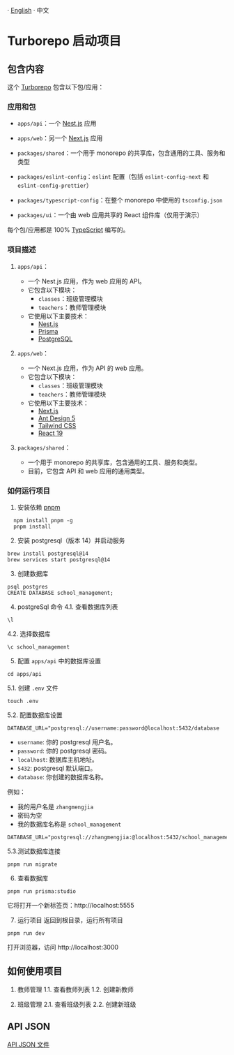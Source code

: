 · [English](./README.md) · 中文

# Turborepo 启动项目

## 包含内容

这个 [Turborepo](https://turbo.build/) 包含以下包/应用：

### 应用和包

- `apps/api`：一个 [Nest.js](https://nestjs.com/) 应用
- `apps/web`：另一个 [Next.js](https://nextjs.org/) 应用
- `packages/shared`：一个用于 monorepo 的共享库，包含通用的工具、服务和类型

- `packages/eslint-config`：`eslint` 配置（包括 `eslint-config-next` 和 `eslint-config-prettier`）
- `packages/typescript-config`：在整个 monorepo 中使用的 `tsconfig.json`
- `packages/ui`：一个由 web 应用共享的 React 组件库（仅用于演示）

每个包/应用都是 100% [TypeScript](https://www.typescriptlang.org/) 编写的。

### 项目描述
1. `apps/api`：
    - 一个 Nest.js 应用，作为 web 应用的 API。
    - 它包含以下模块：
        - `classes`：班级管理模块
        - `teachers`：教师管理模块
    - 它使用以下主要技术：
        - [Nest.js](https://nestjs.com/)
        - [Prisma](https://www.prisma.io/)
        - [PostgreSQL](https://www.postgresql.org/)

2. `apps/web`：
    - 一个 Next.js 应用，作为 API 的 web 应用。
    - 它包含以下模块：
        - `classes`：班级管理模块
        - `teachers`：教师管理模块
    - 它使用以下主要技术：
        - [Next.js](https://nextjs.org/)
        - [Ant Design 5](https://ant.design/)
        - [Tailwind CSS](https://tailwindcss.com/)
        - [React 19](https://react.dev/)

3. `packages/shared`：
    - 一个用于 monorepo 的共享库，包含通用的工具、服务和类型。
    - 目前，它包含 API 和 web 应用的通用类型。

### 如何运行项目
1. 安装依赖 [pnpm](https://pnpm.io/installation)
```
  npm install pnpm -g
  pnpm install
```

2. 安装 postgresql（版本 14）并启动服务
```
brew install postgresql@14
brew services start postgresql@14
```

3. 创建数据库
```
psql postgres
CREATE DATABASE school_management;
```

4. postgreSql 命令
4.1. 查看数据库列表
```
\l
```

4.2. 选择数据库
```
\c school_management
```

5. 配置 `apps/api` 中的数据库设置
```
cd apps/api
```

5.1. 创建 `.env` 文件
```
touch .env
```

5.2. 配置数据库设置
```
DATABASE_URL="postgresql://username:password@localhost:5432/database
```
- `username`: 你的 postgresql 用户名。
- `password`: 你的 postgresql 密码。
- `localhost`:  数据库主机地址。
- `5432`: postgresql 默认端口。
- `database`: 你创建的数据库名称。

例如：
- 我的用户名是 `zhangmengjia`
- 密码为空
- 我的数据库名称是 `school_management`

```
DATABASE_URL="postgresql://zhangmengjia:@localhost:5432/school_management"
```

5.3.测试数据库连接
```
pnpm run migrate
```

6. 查看数据库
```
pnpm run prisma:studio 
```
它将打开一个新标签页：http://localhost:5555

7. 运行项目
返回到根目录，运行所有项目
```
pnpm run dev
```
打开浏览器，访问 http://localhost:3000

## 如何使用项目
1. 教师管理
1.1. 查看教师列表
1.2. 创建新教师

2. 班级管理
2.1. 查看班级列表
2.2. 创建新班级

## API JSON
[API JSON 文件](./apps/api/hoppscotch-personal-collections.json)